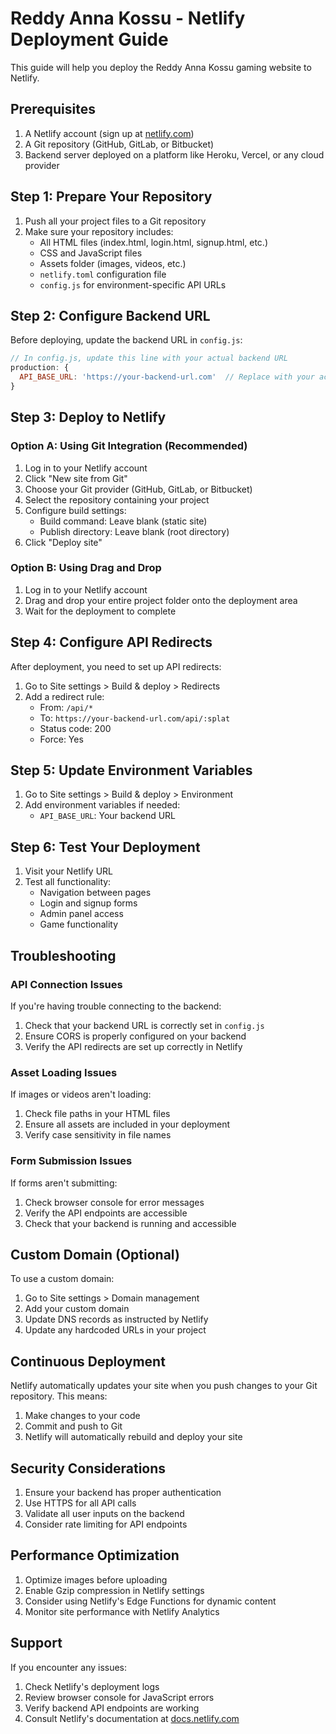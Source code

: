 # Reddy Anna Kossu - Netlify Deployment Guide

This guide will help you deploy the Reddy Anna Kossu gaming website to Netlify.

## Prerequisites

1. A Netlify account (sign up at [netlify.com](https://netlify.com))
2. A Git repository (GitHub, GitLab, or Bitbucket)
3. Backend server deployed on a platform like Heroku, Vercel, or any cloud provider

## Step 1: Prepare Your Repository

1. Push all your project files to a Git repository
2. Make sure your repository includes:
   - All HTML files (index.html, login.html, signup.html, etc.)
   - CSS and JavaScript files
   - Assets folder (images, videos, etc.)
   - `netlify.toml` configuration file
   - `config.js` for environment-specific API URLs

## Step 2: Configure Backend URL

Before deploying, update the backend URL in `config.js`:

```javascript
// In config.js, update this line with your actual backend URL
production: {
  API_BASE_URL: 'https://your-backend-url.com'  // Replace with your actual backend URL
}
```

## Step 3: Deploy to Netlify

### Option A: Using Git Integration (Recommended)

1. Log in to your Netlify account
2. Click "New site from Git"
3. Choose your Git provider (GitHub, GitLab, or Bitbucket)
4. Select the repository containing your project
5. Configure build settings:
   - Build command: Leave blank (static site)
   - Publish directory: Leave blank (root directory)
6. Click "Deploy site"

### Option B: Using Drag and Drop

1. Log in to your Netlify account
2. Drag and drop your entire project folder onto the deployment area
3. Wait for the deployment to complete

## Step 4: Configure API Redirects

After deployment, you need to set up API redirects:

1. Go to Site settings > Build & deploy > Redirects
2. Add a redirect rule:
   - From: `/api/*`
   - To: `https://your-backend-url.com/api/:splat`
   - Status code: 200
   - Force: Yes

## Step 5: Update Environment Variables

1. Go to Site settings > Build & deploy > Environment
2. Add environment variables if needed:
   - `API_BASE_URL`: Your backend URL

## Step 6: Test Your Deployment

1. Visit your Netlify URL
2. Test all functionality:
   - Navigation between pages
   - Login and signup forms
   - Admin panel access
   - Game functionality

## Troubleshooting

### API Connection Issues

If you're having trouble connecting to the backend:

1. Check that your backend URL is correctly set in `config.js`
2. Ensure CORS is properly configured on your backend
3. Verify the API redirects are set up correctly in Netlify

### Asset Loading Issues

If images or videos aren't loading:

1. Check file paths in your HTML files
2. Ensure all assets are included in your deployment
3. Verify case sensitivity in file names

### Form Submission Issues

If forms aren't submitting:

1. Check browser console for error messages
2. Verify the API endpoints are accessible
3. Check that your backend is running and accessible

## Custom Domain (Optional)

To use a custom domain:

1. Go to Site settings > Domain management
2. Add your custom domain
3. Update DNS records as instructed by Netlify
4. Update any hardcoded URLs in your project

## Continuous Deployment

Netlify automatically updates your site when you push changes to your Git repository. This means:

1. Make changes to your code
2. Commit and push to Git
3. Netlify will automatically rebuild and deploy your site

## Security Considerations

1. Ensure your backend has proper authentication
2. Use HTTPS for all API calls
3. Validate all user inputs on the backend
4. Consider rate limiting for API endpoints

## Performance Optimization

1. Optimize images before uploading
2. Enable Gzip compression in Netlify settings
3. Consider using Netlify's Edge Functions for dynamic content
4. Monitor site performance with Netlify Analytics

## Support

If you encounter any issues:

1. Check Netlify's deployment logs
2. Review browser console for JavaScript errors
3. Verify backend API endpoints are working
4. Consult Netlify's documentation at [docs.netlify.com](https://docs.netlify.com)